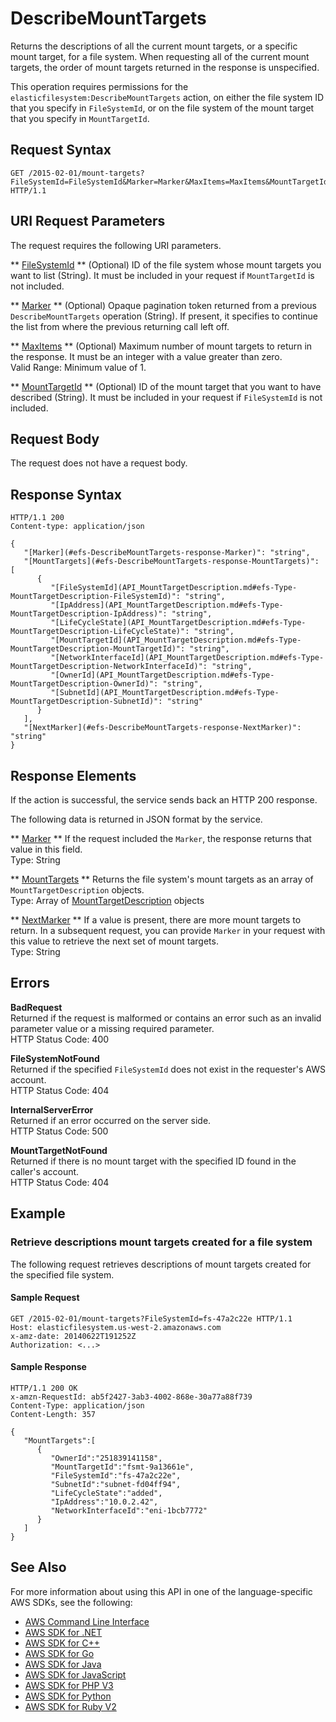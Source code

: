 # DescribeMountTargets<a name="API_DescribeMountTargets"></a>

Returns the descriptions of all the current mount targets, or a specific mount target, for a file system\. When requesting all of the current mount targets, the order of mount targets returned in the response is unspecified\.

This operation requires permissions for the `elasticfilesystem:DescribeMountTargets` action, on either the file system ID that you specify in `FileSystemId`, or on the file system of the mount target that you specify in `MountTargetId`\.

## Request Syntax<a name="API_DescribeMountTargets_RequestSyntax"></a>

```
GET /2015-02-01/mount-targets?FileSystemId=FileSystemId&Marker=Marker&MaxItems=MaxItems&MountTargetId=MountTargetId HTTP/1.1
```

## URI Request Parameters<a name="API_DescribeMountTargets_RequestParameters"></a>

The request requires the following URI parameters\.

 ** [FileSystemId](#API_DescribeMountTargets_RequestSyntax) **   <a name="efs-DescribeMountTargets-request-FileSystemId"></a>
\(Optional\) ID of the file system whose mount targets you want to list \(String\)\. It must be included in your request if `MountTargetId` is not included\.

 ** [Marker](#API_DescribeMountTargets_RequestSyntax) **   <a name="efs-DescribeMountTargets-request-Marker"></a>
\(Optional\) Opaque pagination token returned from a previous `DescribeMountTargets` operation \(String\)\. If present, it specifies to continue the list from where the previous returning call left off\.

 ** [MaxItems](#API_DescribeMountTargets_RequestSyntax) **   <a name="efs-DescribeMountTargets-request-MaxItems"></a>
\(Optional\) Maximum number of mount targets to return in the response\. It must be an integer with a value greater than zero\.  
Valid Range: Minimum value of 1\.

 ** [MountTargetId](#API_DescribeMountTargets_RequestSyntax) **   <a name="efs-DescribeMountTargets-request-MountTargetId"></a>
\(Optional\) ID of the mount target that you want to have described \(String\)\. It must be included in your request if `FileSystemId` is not included\.

## Request Body<a name="API_DescribeMountTargets_RequestBody"></a>

The request does not have a request body\.

## Response Syntax<a name="API_DescribeMountTargets_ResponseSyntax"></a>

```
HTTP/1.1 200
Content-type: application/json

{
   "[Marker](#efs-DescribeMountTargets-response-Marker)": "string",
   "[MountTargets](#efs-DescribeMountTargets-response-MountTargets)": [ 
      { 
         "[FileSystemId](API_MountTargetDescription.md#efs-Type-MountTargetDescription-FileSystemId)": "string",
         "[IpAddress](API_MountTargetDescription.md#efs-Type-MountTargetDescription-IpAddress)": "string",
         "[LifeCycleState](API_MountTargetDescription.md#efs-Type-MountTargetDescription-LifeCycleState)": "string",
         "[MountTargetId](API_MountTargetDescription.md#efs-Type-MountTargetDescription-MountTargetId)": "string",
         "[NetworkInterfaceId](API_MountTargetDescription.md#efs-Type-MountTargetDescription-NetworkInterfaceId)": "string",
         "[OwnerId](API_MountTargetDescription.md#efs-Type-MountTargetDescription-OwnerId)": "string",
         "[SubnetId](API_MountTargetDescription.md#efs-Type-MountTargetDescription-SubnetId)": "string"
      }
   ],
   "[NextMarker](#efs-DescribeMountTargets-response-NextMarker)": "string"
}
```

## Response Elements<a name="API_DescribeMountTargets_ResponseElements"></a>

If the action is successful, the service sends back an HTTP 200 response\.

The following data is returned in JSON format by the service\.

 ** [Marker](#API_DescribeMountTargets_ResponseSyntax) **   <a name="efs-DescribeMountTargets-response-Marker"></a>
If the request included the `Marker`, the response returns that value in this field\.  
Type: String

 ** [MountTargets](#API_DescribeMountTargets_ResponseSyntax) **   <a name="efs-DescribeMountTargets-response-MountTargets"></a>
Returns the file system's mount targets as an array of `MountTargetDescription` objects\.  
Type: Array of [MountTargetDescription](API_MountTargetDescription.md) objects

 ** [NextMarker](#API_DescribeMountTargets_ResponseSyntax) **   <a name="efs-DescribeMountTargets-response-NextMarker"></a>
If a value is present, there are more mount targets to return\. In a subsequent request, you can provide `Marker` in your request with this value to retrieve the next set of mount targets\.  
Type: String

## Errors<a name="API_DescribeMountTargets_Errors"></a>

 **BadRequest**   
Returned if the request is malformed or contains an error such as an invalid parameter value or a missing required parameter\.  
HTTP Status Code: 400

 **FileSystemNotFound**   
Returned if the specified `FileSystemId` does not exist in the requester's AWS account\.  
HTTP Status Code: 404

 **InternalServerError**   
Returned if an error occurred on the server side\.  
HTTP Status Code: 500

 **MountTargetNotFound**   
Returned if there is no mount target with the specified ID found in the caller's account\.  
HTTP Status Code: 404

## Example<a name="API_DescribeMountTargets_Examples"></a>

### Retrieve descriptions mount targets created for a file system<a name="API_DescribeMountTargets_Example_1"></a>

The following request retrieves descriptions of mount targets created for the specified file system\. 

#### Sample Request<a name="API_DescribeMountTargets_Example_1_Request"></a>

```
GET /2015-02-01/mount-targets?FileSystemId=fs-47a2c22e HTTP/1.1
Host: elasticfilesystem.us-west-2.amazonaws.com
x-amz-date: 20140622T191252Z
Authorization: <...>
```

#### Sample Response<a name="API_DescribeMountTargets_Example_1_Response"></a>

```
HTTP/1.1 200 OK
x-amzn-RequestId: ab5f2427-3ab3-4002-868e-30a77a88f739
Content-Type: application/json
Content-Length: 357

{
   "MountTargets":[
      {
         "OwnerId":"251839141158",
         "MountTargetId":"fsmt-9a13661e",
         "FileSystemId":"fs-47a2c22e",
         "SubnetId":"subnet-fd04ff94",
         "LifeCycleState":"added",
         "IpAddress":"10.0.2.42",
         "NetworkInterfaceId":"eni-1bcb7772"
      }
   ]
}
```

## See Also<a name="API_DescribeMountTargets_SeeAlso"></a>

For more information about using this API in one of the language\-specific AWS SDKs, see the following:
+  [AWS Command Line Interface](https://docs.aws.amazon.com/goto/aws-cli/elasticfilesystem-2015-02-01/DescribeMountTargets) 
+  [AWS SDK for \.NET](https://docs.aws.amazon.com/goto/DotNetSDKV3/elasticfilesystem-2015-02-01/DescribeMountTargets) 
+  [AWS SDK for C\+\+](https://docs.aws.amazon.com/goto/SdkForCpp/elasticfilesystem-2015-02-01/DescribeMountTargets) 
+  [AWS SDK for Go](https://docs.aws.amazon.com/goto/SdkForGoV1/elasticfilesystem-2015-02-01/DescribeMountTargets) 
+  [AWS SDK for Java](https://docs.aws.amazon.com/goto/SdkForJava/elasticfilesystem-2015-02-01/DescribeMountTargets) 
+  [AWS SDK for JavaScript](https://docs.aws.amazon.com/goto/AWSJavaScriptSDK/elasticfilesystem-2015-02-01/DescribeMountTargets) 
+  [AWS SDK for PHP V3](https://docs.aws.amazon.com/goto/SdkForPHPV3/elasticfilesystem-2015-02-01/DescribeMountTargets) 
+  [AWS SDK for Python](https://docs.aws.amazon.com/goto/boto3/elasticfilesystem-2015-02-01/DescribeMountTargets) 
+  [AWS SDK for Ruby V2](https://docs.aws.amazon.com/goto/SdkForRubyV2/elasticfilesystem-2015-02-01/DescribeMountTargets) 